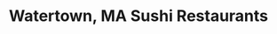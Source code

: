 ---
layout: city
title: Watertown, MA Sushi Restaurants
permalink: /massachusetts/watertown/
stateAbbr: MA
stateName: Massachusetts
cityName: Watertown
---